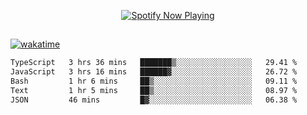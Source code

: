 

<p align="center">
  <a href="https://open.spotify.com/user/31ljmyymhthokwewwcd6dsdmvprm" target="_blank"><img src="https://novatorem-psi-rosy.vercel.app/api/spotify" alt="Spotify Now Playing"/></a>
</p>

##

[![wakatime](https://wakatime.com/badge/user/87646243-158a-4241-a3cb-668e1fa2dbb8.svg)](https://wakatime.com/@87646243-158a-4241-a3cb-668e1fa2dbb8)
<!--START_SECTION:waka-->

```txt
TypeScript   3 hrs 36 mins   ███████▒░░░░░░░░░░░░░░░░░   29.41 %
JavaScript   3 hrs 16 mins   ██████▓░░░░░░░░░░░░░░░░░░   26.72 %
Bash         1 hr 6 mins     ██▒░░░░░░░░░░░░░░░░░░░░░░   09.11 %
Text         1 hr 5 mins     ██▒░░░░░░░░░░░░░░░░░░░░░░   08.97 %
JSON         46 mins         █▓░░░░░░░░░░░░░░░░░░░░░░░   06.38 %
```

<!--END_SECTION:waka-->
